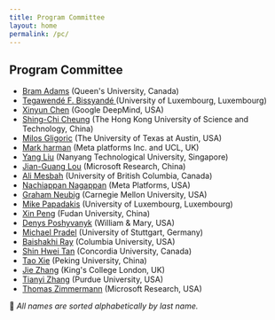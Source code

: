 ```yaml
---
title: Program Committee
layout: home
permalink: /pc/
---
```


## Program Committee

- [Bram Adams](https://mcis.cs.queensu.ca/) (Queen's University, Canada)
- [Tegawendé F. Bissyandé ](https://bissyande.github.io) (University of Luxembourg, Luxembourg)
- [Xinyun Chen](https://jungyhuk.github.io/) (Google DeepMind, USA)
- [Shing-Chi Cheung](https://home.cse.ust.hk/~scc/) (The Hong Kong University of Science and Technology, China)
- [Milos Gligoric](https://users.ece.utexas.edu/~gligoric/) (The University of Texas at Austin, USA)
- [Mark harman](https://www0.cs.ucl.ac.uk/staff/m.harman/) (Meta platforms Inc. and UCL, UK)
- [Yang Liu](https://personal.ntu.edu.sg/yangliu/) (Nanyang Technological University, Singapore)
- [Jian-Guang Lou](https://www.microsoft.com/en-us/research/people/jlou/) (Microsoft Research, China)
- [Ali Mesbah](https://people.ece.ubc.ca/amesbah/) (University of British Columbia, Canada)
- [Nachiappan Nagappan](https://nachinagappan.github.io/) (Meta Platforms, USA)
- [Graham Neubig](https://phontron.com) (Carnegie Mellon University, USA)
- [Mike Papadakis](https://mpapad.github.io/) (University of Luxembourg, Luxembourg)
- [Xin Peng](https://cspengxin.github.io/) (Fudan University, China)
- [Denys Poshyvanyk](https://www.cs.wm.edu/~denys) (William & Mary, USA)
- [Michael Pradel](https://software-lab.org/people/Michael_Pradel.html) (University of Stuttgart, Germany)
- [Baishakhi Ray](https://rayb.info) (Columbia University, USA)
- [Shin Hwei Tan](https://www.shinhwei.com/) (Concordia University, Canada)
- [Tao Xie](https://taoxiease.github.io/) (Peking University, China)
- [Jie Zhang](https://sites.google.com/view/jie-zhang/home) (King's College London, UK)
- [Tianyi Zhang](https://tianyi-zhang.github.io/) (Purdue University, USA)
- [Thomas Zimmermann](https://thomas-zimmermann.com/) (Microsoft Research, USA)

<p class="note">📝 <em>All names are sorted alphabetically by last name.</em></p>
